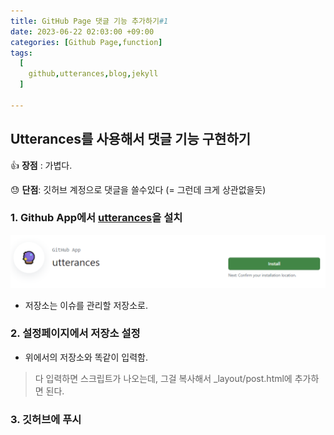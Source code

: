 ```yaml
---
title: GitHub Page 댓글 기능 추가하기#1
date: 2023-06-22 02:03:00 +09:00
categories: [Github Page,function]
tags:
  [
    github,utterances,blog,jekyll
  ]

---
```




## Utterances를 사용해서 댓글 기능 구현하기

:+1: **장점** : 가볍다.

:sweat: **단점**: 깃허브 계정으로 댓글을 쓸수있다 (= 그런데 크게 상관없을듯)





### 1. Github App에서 [utterances](https://github.com/apps/utterances)을 설치

![image-20230622022751157](https://raw.githubusercontent.com/bunju20/image_server/main/img_/image-20230622022751157.png)

* 저장소는 이슈를 관리할 저장소로.

  

### 2. 설정페이지에서 저장소 설정

* 위에서의 저장소와 똑같이 입력함.

> 다 입력하면 스크립트가 나오는데, 그걸 복사해서 _layout/post.html에 추가하면 된다.



### 3. 깃허브에 푸시



